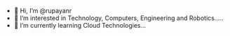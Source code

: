 - 👋 Hi, I’m @rupayanr
- 👀 I’m interested in Technology, Computers, Engineering and Robotics.....
- 🌱 I’m currently learning Cloud Technologies...


<!---
rupayanr/rupayanr is a ✨ special ✨ repository because its `README.md` (this file) appears on your GitHub profile.
You can click the Preview link to take a look at your changes.
--->
